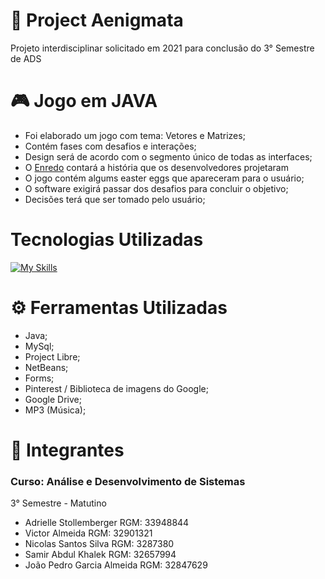 # 📍 Project Aenigmata
Projeto interdisciplinar solicitado em 2021 para conclusão do 3° Semestre de ADS

# 🎮 Jogo em JAVA

- Foi elaborado um jogo com tema: Vetores e Matrizes;
- Contém fases com desafios e interações;
- Design será de acordo com o segmento único de todas as interfaces;
- O <a href="https://github.com/Adri22K/ProjectAenigmata/blob/da15058441481ba9d307c5018c024acd668538da/Documents/Enredo.pdf"> Enredo</a> contará a história que os desenvolvedores projetaram 
- O jogo contém algums easter eggs que apareceram para o usuário; 
- O software exigirá passar dos desafios para concluir o objetivo; 
- Decisões terá que ser tomado pelo usuário;

<h1> Tecnologias Utilizadas</h1>

[![My Skills](https://skillicons.dev/icons?i=discord,github,java,vscode,eclipse)](https://skillicons.dev)
 </div>
<div>


<h1> ⚙ Ferramentas Utilizadas  </h1>

- Java;
- MySql;
- Project Libre;
- NetBeans;
- Forms;
- Pinterest / Biblioteca de imagens do Google;
- Google Drive; 
- MP3 (Música);


<h1> 👤 Integrantes </h1>
<h3>Curso: Análise e Desenvolvimento de Sistemas </h3>
3° Semestre - Matutino

- Adrielle Stollemberger RGM: 33948844
- Victor Almeida RGM: 32901321
- Nicolas Santos Silva RGM: 3287380
- Samir Abdul Khalek RGM: 32657994
- João Pedro Garcia Almeida RGM: 32847629

